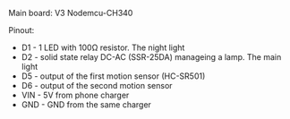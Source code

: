 Main board: V3 Nodemcu-CH340
  
Pinout:
- D1 - 1 LED with 100Ω resistor. The night light
- D2 - solid state relay DC-AC (SSR-25DA) manageing a lamp. The main light
- D5 - output of the first motion sensor (HC-SR501)
- D6 - output of the second motion sensor
- VIN - 5V from phone charger
- GND - GND from the same charger

